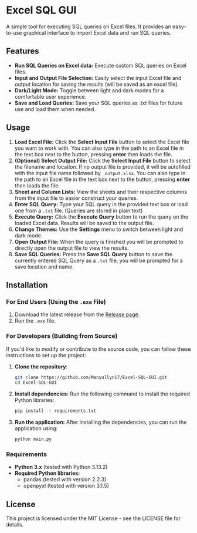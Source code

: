 # Excel SQL GUI
A simple tool for executing SQL queries on Excel files. It provides an easy-to-use graphical interface to import Excel data and run SQL queries.

## Features
- **Run SQL Queries on Excel data:** Execute custom SQL queries on Excel files.
- **Input and Output File Selection:** Easily select the input Excel file and output location for saving the results (will be saved as an excel file).
- **Dark/Light Mode:** Toggle between light and dark modes for a comfortable user experience.
- **Save and Load Queries:** Save your SQL queries as .txt files for future use and load them when needed.

## Usage
1. **Load Excel File:** Click the **Select Input File** button to select the Excel file you want to work with. You can also type in the path to an Excel file in the text box next to the button, pressing **enter** then loads the file.
2. **(Optional) Select Output File:** Click the **Select Input File** button to select the filename and location. If no output file is provided, it will be autofilled with the input file name followed by `_output.xlsx`. You can also type in the path to an Excel file in the text box next to the button, pressing **enter** then loads the file.
3. **Sheet and Column Lists:** View the sheets and their respective columns from the input file to easier construct your queries.
4. **Enter SQL Query:** Type your SQL query in the provided text box or load one from a `.txt` file. (Queries are stored in plain text)
5. **Execute Query:** Click the **Execute Query** button to run the query on the loaded Excel data. Results will be saved to the output file.
6. **Change Themes:** Use the **Settings** menu to switch between light and dark mode.
7. **Open Output File:** When the query is finished you will be prompted to directly open the output file to view the results.
8. **Save SQL Queries:** Press the **Save SQL Query** button to save the currently entered SQL Query as a `.txt` file, you will be prompted for a save location and name.

## Installation

### For End Users (Using the `.exe` File)
1. Download the latest release from the [Release page](https://github.com/Manyullyn17/Excel_SQL_GUI/releases).
2. Run the `.exe` file.

### For Developers (Building from Source)
If you'd like to modify or contribute to the source code, you can follow these instructions to set up the project:
1. **Clone the repository**:
   ```bash
   git clone https://github.com/Manyullyn17/Excel-SQL-GUI.git
   cd Excel-SQL-GUI
   ```
2. **Install dependencies:** Run the following command to install the required Python libraries:
   ```bash
   pip install -r requirements.txt
   ```
3. **Run the application:** After installing the dependencies, you can run the application using:
   ```bash
   python main.py
   ```

### Requirements
- **Python 3.x** (tested with Python 3.13.2)
- **Required Python libraries:**
    - pandas (tested with version 2.2.3)
    - openpyxl (tested with version 3.1.5)

## License
This project is licensed under the MIT License - see the LICENSE file for details.
